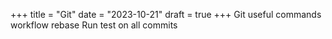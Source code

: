 +++
title = "Git"
date = "2023-10-21"
draft = true
+++
Git useful commands
workflow
rebase
Run test on all commits
